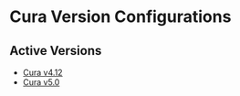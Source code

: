 
# Cura Version Configurations

## Active Versions

- [Cura v4.12](./4.12/cura.cfg)
- [Cura v5.0](./5.0/cura.cfg)
